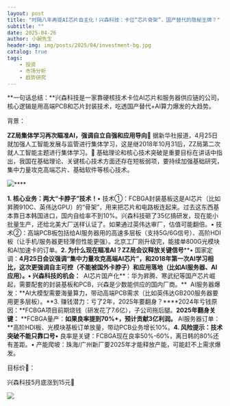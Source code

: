 ```yaml
---
layout: post
title: "时隔八年再提AI芯片自主化！兴森科技：卡位“芯片骨架”，国产替代的隐秘王牌？"
subtitle: ""
date: 2025-04-26
author: 小豌先生
header-img: img/posts/2025/04/investment-bg.jpg
catalog: true
tags:
    - 投资
    - 市场分析
    - 趋势研究
---
```


**一句话总结：**兴森科技是一家靠硬核技术卡位AI芯片和服务器供应链的公司，核心逻辑是用高端PCB和芯片封装技术，吃透国产替代+AI算力爆发的大趋势。

背景：

**ZZ局集体学习再次瞄准AI，强调自立自强和应用导向**🎉 据新华社报道，4月25日就加强人工智能发展与监管进行集体学习，这是继2018年10月31后，ZZ局第二次就人工智能主题进行集体学习。🎉 基础理论和核心技术突破是重要目标在讲话中指出，我国在基础理论、关键核心技术方面还存在短板弱项，要持续加强基础研究，集中力量攻克高端芯片、基础软件等核心技术。

![](https://mmbiz.qpic.cn/sz_mmbiz_jpg/https://mmbiz.qpic.cn/sz_mmbiz_jpg/ViaIfpMVXKTQtZbxmjE7B9DHDq9ibujrf8Kibicful2fNlgUnqP5c6Y96mqG7CEYkHhIQRpkEibBCr6wB3jWHbL4mGA/640?wx_fmt=jpeg)****

**1. 核心业务：两大“卡脖子”技术！**• 技术①：FCBGA封装基板这是AI芯片（比如昇腾910C、英伟达GPU）的“骨架”，用来把芯片和电路板连起来。过去这东西基本靠日本韩国进口，国内自给率不到10%。兴森科技砸了35亿搞研发，现在能小批量生产，还给北美大厂送样认证了。如果通过英伟达审厂，估值可能翻倍。• 技术②：高端PCB板包括给AI服务器用的高速多层板（支持5G/6G信号）、高阶HDI板（让手机/服务器更轻薄但性能更强）。北京工厂刚升级完，能接单800G光模块和AI加速卡的订单。**2. 为什么现在瞄准AI？ZZ局会议释放关键信号****• 国家定调：**4月25日会议强调“集中力量攻克高端AI芯片”，和2018年第一次AI学习相比，这次更强调自主可控（不能被国外卡脖子）和应用落地（比如AI服务器、AI应用）。• 兴森科技的机会：**&nbsp; AI芯片国产化**：华为昇腾、寒武纪等国产芯片崛起，需要配套的封装基板和PCB，兴森是少数能供应的国内厂商。**&nbsp; AI服务器爆发：**AI大模型需要海量算力，带动高端PCB需求（比如英伟达GB200服务器要用更多层板）。**3. 赚钱潜力：亏了2年，2025年要翻身？****2024年亏钱原因：**FCBGA项目前期烧钱（研发花了7.6亿），子公司拖后腿。**2025年翻身关键：**&nbsp;**FCBGA量产：**如果良率提到70%+，预计贡献3亿利润。**&nbsp;AI服务器订单：**高阶HDI板、光模块基板订单放量，带动PCB业务增长10%。**4. 风险提示：技术突破不能只靠口号**• 良率是关键：FCBGA现在良率50%-60%，离日韩的80%还有差距。• 产能爬坡：珠海/广州新厂要2025年才能释放产能，可能赶不上需求爆发。

目标价🎯：

兴森科技5月底涨到15元🎁

![](https://mmbiz.qpic.cn/sz_mmbiz_jpg/https://mmbiz.qpic.cn/sz_mmbiz_jpg/ViaIfpMVXKTQtZbxmjE7B9DHDq9ibujrf83cE5sA8AEgtEK0cqcibwWJLC8eg1tGSnKyTAQib8M6PvXgRgFOn5FByQ/640?wx_fmt=jpeg)
